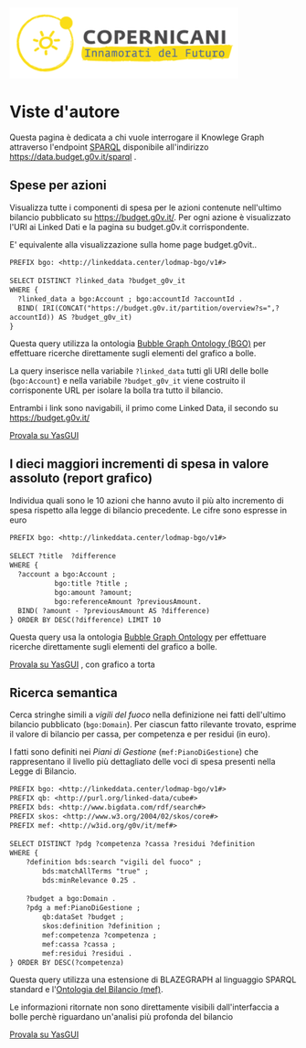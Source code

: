 ![copernicani](../copernicani-logo.png)

Viste d'autore
===============

Questa pagina è dedicata a chi vuole interrogare il  Knowlege Graph attraverso l'endpoint [SPARQL](http://www.w3.org/TR/sparql11-query/) disponibile all'indirizzo https://data.budget.g0v.it/sparql .


## Spese per azioni

Visualizza tutte i componenti di spesa per le azioni contenute nell'ultimo bilancio pubblicato su https://budget.g0v.it/.
Per ogni azione è visualizzato l'URI ai Linked Dati e la pagina su budget.g0v.it corrispondente.

E' equivalente alla visualizzazione sulla home page budget.g0vit..

```sparql
PREFIX bgo: <http://linkeddata.center/lodmap-bgo/v1#>

SELECT DISTINCT ?linked_data ?budget_g0v_it 
WHERE {
  ?linked_data a bgo:Account ; bgo:accountId ?accountId .
  BIND( IRI(CONCAT("https://budget.g0v.it/partition/overview?s=",?accountId)) AS ?budget_g0v_it)
} 
```

Questa query utilizza la ontologia [Bubble Graph Ontology (BGO)](http://linkeddata.center/lodmap-bgo/v1) per effettuare ricerche
direttamente sugli elementi del grafico a bolle.

La query inserisce nella variabile `?linked_data` tutti gli URI delle bolle (`bgo:Account`) e 
nella variabile `?budget_g0v_it` viene  costruito il corrisponente URL per isolare la bolla tra tutto il bilancio.

Entrambi i link sono navigabili, il primo come Linked Data, il secondo su https://budget.g0v.it/

[Provala su YasGUI](http://yasgui.org/short/fDdbWcvdw)


## I dieci maggiori incrementi di spesa in valore assoluto (report grafico)

Individua quali sono le 10 azioni che hanno avuto il più alto incremento di spesa rispetto alla legge di bilancio precedente.
Le cifre sono espresse in euro


```sparql
PREFIX bgo: <http://linkeddata.center/lodmap-bgo/v1#>

SELECT ?title  ?difference
WHERE { 
  ?account a bgo:Account ; 
           bgo:title ?title ;
           bgo:amount ?amount; 
           bgo:referenceAmount ?previousAmount.
  BIND( ?amount - ?previousAmount AS ?difference)
} ORDER BY DESC(?difference) LIMIT 10
```

Questa query usa la ontologia [Bubble Graph Ontology](http://linkeddata.center/lodmap-bgo/v1) per effettuare ricerche 
direttamente sugli elementi del grafico a bolle.

[Provala su YasGUI](http://yasgui.org/short/K-9k5XVOz) , con grafico a torta



## Ricerca semantica

Cerca stringhe simili a *vigili del fuoco* nella definizione nei fatti dell'ultimo bilancio pubblicato (`bgo:Domain`). 
Per ciascun fatto rilevante trovato, esprime il valore di bilancio per cassa, per competenza e per residui (in euro).

I fatti sono definiti nei *Piani di Gestione*  (`mef:PianoDiGestione`) che rappresentano il livello più dettagliato  delle voci di spesa
presenti nella Legge di Bilancio. 


```sparql
PREFIX bgo: <http://linkeddata.center/lodmap-bgo/v1#>
PREFIX qb: <http://purl.org/linked-data/cube#>
PREFIX bds: <http://www.bigdata.com/rdf/search#>
PREFIX skos: <http://www.w3.org/2004/02/skos/core#>
PREFIX mef: <http://w3id.org/g0v/it/mef#>

SELECT DISTINCT ?pdg ?competenza ?cassa ?residui ?definition 
WHERE { 
    ?definition bds:search "vigili del fuoco" ;
        bds:matchAllTerms "true" ; 
        bds:minRelevance 0.25 .

    ?budget a bgo:Domain .
    ?pdg a mef:PianoDiGestione ; 
        qb:dataSet ?budget ;  
        skos:definition ?definition ;
        mef:competenza ?competenza ;
        mef:cassa ?cassa ; 
        mef:residui ?residui .
} ORDER BY DESC(?competenza)
```

Questa query utilizza una estensione di BLAZEGRAPH al linguaggio SPARQL standard e
l'[Ontologia del Bilancio (mef)](http://w3id.org/g0v/it/mef).

Le informazioni ritornate non sono direttamente visibili dall'interfaccia a bolle perchè riguardano un'analisi più profonda del bilancio

[Provala su YasGUI](http://yasgui.org/short/2QGjSggsB)
